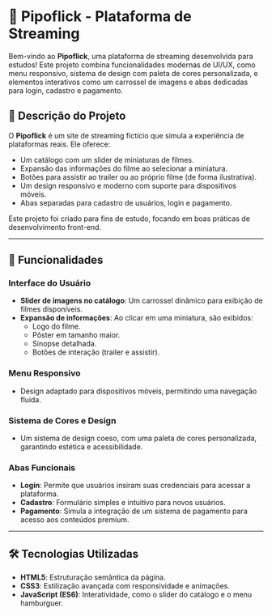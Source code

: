 # 🍿 **Pipoflick - Plataforma de Streaming**  

Bem-vindo ao **Pipoflick**, uma plataforma de streaming desenvolvida para estudos! Este projeto combina funcionalidades modernas de UI/UX, como menu responsivo, sistema de design com paleta de cores personalizada, e elementos interativos como um carrossel de imagens e abas dedicadas para login, cadastro e pagamento.

## 📖 **Descrição do Projeto**  

O **Pipoflick** é um site de streaming fictício que simula a experiência de plataformas reais. Ele oferece:  
- Um catálogo com um slider de miniaturas de filmes.  
- Expansão das informações do filme ao selecionar a miniatura.  
- Botões para assistir ao trailer ou ao próprio filme (de forma ilustrativa).  
- Um design responsivo e moderno com suporte para dispositivos móveis.  
- Abas separadas para cadastro de usuários, login e pagamento.  

Este projeto foi criado para fins de estudo, focando em boas práticas de desenvolvimento front-end.  

---

## 🎯 **Funcionalidades**  

### **Interface do Usuário**  
- **Slider de imagens no catálogo**: Um carrossel dinâmico para exibição de filmes disponíveis.  
- **Expansão de informações**: Ao clicar em uma miniatura, são exibidos:  
  - Logo do filme.  
  - Pôster em tamanho maior.  
  - Sinopse detalhada.  
  - Botões de interação (trailer e assistir).  

### **Menu Responsivo**  
- Design adaptado para dispositivos móveis, permitindo uma navegação fluida.  

### **Sistema de Cores e Design**  
- Um sistema de design coeso, com uma paleta de cores personalizada, garantindo estética e acessibilidade.  

### **Abas Funcionais**  
- **Login**: Permite que usuários insiram suas credenciais para acessar a plataforma.  
- **Cadastro**: Formulário simples e intuitivo para novos usuários.  
- **Pagamento**: Simula a integração de um sistema de pagamento para acesso aos conteúdos premium.  

---

## 🛠️ **Tecnologias Utilizadas**  

- **HTML5**: Estruturação semântica da página.  
- **CSS3**: Estilização avançada com responsividade e animações.  
- **JavaScript (ES6)**: Interatividade, como o slider do catálogo e o menu hamburguer.  
